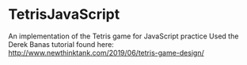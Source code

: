 # TetrisJavaScript
An implementation of the Tetris game for JavaScript practice 
Used the Derek Banas tutorial found here: http://www.newthinktank.com/2019/06/tetris-game-design/
